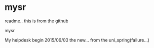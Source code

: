 # mysr
readme.. this is from the github


mysr

My helpdesk
begin 2015/06/03
the new... from the uni_spring(failure...)
